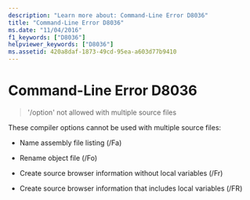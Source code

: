```yaml
---
description: "Learn more about: Command-Line Error D8036"
title: "Command-Line Error D8036"
ms.date: "11/04/2016"
f1_keywords: ["D8036"]
helpviewer_keywords: ["D8036"]
ms.assetid: 420a8daf-1873-49cd-95ea-a603d77b9410
---
```

# Command-Line Error D8036

> '/option' not allowed with multiple source files

These compiler options cannot be used with multiple source files:

- Name assembly file listing (/Fa)

- Rename object file (/Fo)

- Create source browser information without local variables (/Fr)

- Create source browser information that includes local variables (/FR)
